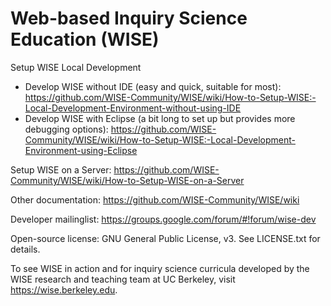 Web-based Inquiry Science Education (WISE)
====

Setup WISE Local Development
* Develop WISE without IDE (easy and quick, suitable for most): https://github.com/WISE-Community/WISE/wiki/How-to-Setup-WISE:-Local-Development-Environment-without-using-IDE
* Develop WISE with Eclipse (a bit long to set up but provides more debugging options): https://github.com/WISE-Community/WISE/wiki/How-to-Setup-WISE:-Local-Development-Environment-using-Eclipse
 
Setup WISE on a Server: https://github.com/WISE-Community/WISE/wiki/How-to-Setup-WISE-on-a-Server

Other documentation: https://github.com/WISE-Community/WISE/wiki

Developer mailinglist: https://groups.google.com/forum/#!forum/wise-dev

Open-source license: GNU General Public License, v3.  See LICENSE.txt for details.

To see WISE in action and for inquiry science curricula developed by the WISE research and teaching team at UC Berkeley, visit https://wise.berkeley.edu.

